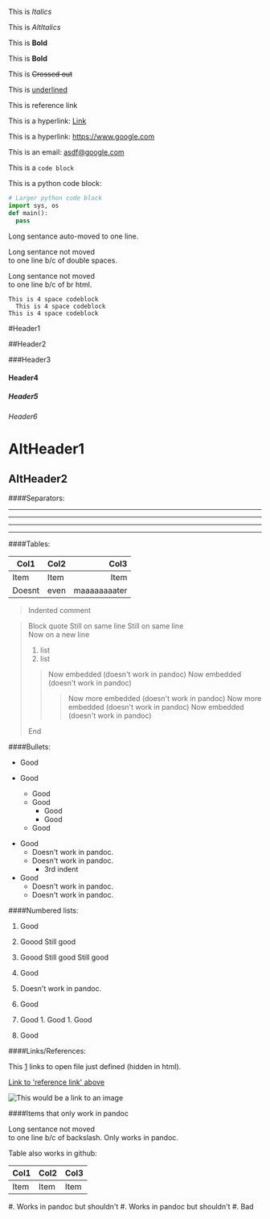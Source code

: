 This is _Italics_

This is *AltItalics*

This is __Bold__

This is **Bold**

This is ~~Crossed out~~

This is <u>underlined</u>

This is <a name="test">reference link</a>

This is a hyperlink: [Link](http://www.google.com/ "This is a title")

This is a hyperlink: <https://www.google.com>

This is an email: <asdf@google.com>

This is a `code block`

This is a python code block:

```python
# Larger python code block
import sys, os
def main():
  pass
```

Long sentance auto-moved to
one line.

Long sentance not moved  
to one line b/c of double spaces.

Long sentance not moved<br>
to one line b/c of br html.

    This is 4 space codeblock
      This is 4 space codeblock
    This is 4 space codeblock

#Header1

##Header2

###Header3

#### Header4

##### Header5

###### Header6

AltHeader1
======

AltHeader2
------

####Separators:

---

***

- - -

___

####Tables:

|Col1|Col2|Col3 |
|----|----|----:|
|Item|Item|Item |
|Doesnt|even|maaaaaaaater|

>Indented comment

> Block quote
Still on same line
> Still on same line  
> Now on a new line
>
> 1. list
> 1. list
>
> > Now embedded (doesn't work in pandoc)
> > Now embedded (doesn't work in pandoc)
> > > Now more embedded (doesn't work in pandoc)
> > > Now more embedded (doesn't work in pandoc)
> > Now embedded (doesn't work in pandoc)
>
> End

####Bullets:

* Good
* Good
 
  * Good
  * Good
    * Good
    * Good
  * Good

- Good
  + Doesn't work in pandoc.
  + Doesn't work in pandoc.
    * 3rd indent
- Good
  - Doesn't work in pandoc.
  - Doesn't work in pandoc.

####Numbered lists:

1. Good
1. Goood
   Still good
1. Goood
   Still good
   Still good

1. Good
  1. Doesn't work in pandoc.

  1. Good
  1. Good
    1. Good
    1. Good
  1. Good

####Links/References:

  [1]: ./template.markdown "Title goes here"

  This [1]() links to open file just defined (hidden in html).

  [Link to 'reference link' above](#test)

  ![This would be a link to an image](/path/to/image.jpg)

####Items that only work in pandoc

Long sentance not moved\
to one line b/c of backslash. Only works in pandoc.

Table also works in github:

Col1|Col2|Col3
----|----|----
Item|Item|Item

#. Works in pandoc but shouldn't
#. Works in pandoc but shouldn't
  #. Bad
